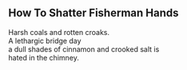 How To Shatter Fisherman Hands
------------------------------
Harsh coals and rotten croaks.  
A lethargic bridge day  
a dull shades of cinnamon and crooked salt is  
hated in the chimney.  
